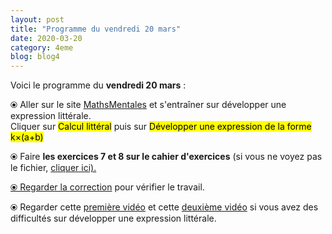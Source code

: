 ```yaml
---
layout: post
title: "Programme du vendredi 20 mars"
date: 2020-03-20
category: 4eme
blog: blog4
---
```


Voici le programme du <b>vendredi 20 mars</b> :

⦿ Aller sur le site <a href="http://mathsmentales.net/">MathsMentales</a> et s'entraîner sur développer une expression littérale.
<br>
Cliquer sur <mark>Calcul littéral</mark> puis sur <mark>Développer une expression de la forme k×(a+b)</mark>
 
⦿ Faire <b>les exercices 7 et 8 sur le cahier d'exercices</b> (si vous ne voyez pas le fichier, <a href="/exercices/4eme/4eme_exercices_vendredi_20_mars_2020.pdf">cliquer ici). 

<object data="/exercices/4eme/4eme_exercices_vendredi_20_mars_2020.pdf" width="1000" height="500" type='application/pdf'></object>

⦿ Regarder la <a class="correction" href="/exercices/4eme/4eme_exercices_vendredi_20_mars_2020_corrections.pdf">correction</a> pour vérifier  le travail. 
 
⦿ Regarder cette <a class="video" href="https://youtu.be/S_ckQpWzmG8">première vidéo</a> et cette <a class="video" href="https://youtu.be/URNld8xsXgM">deuxième vidéo</a> si vous avez des difficultés sur développer une expression littérale.
